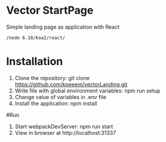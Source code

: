 # Vector StartPage
Simple landing page as application with React

`/node 6.10/koa2/react/`
# Installation

1. Clone the repository: git clone https://github.com/kpeeem/vectorLanding.git
2. Write file with global environment variables: npm run setup
3. Change value of variables in .env file
4. Install the application: npm install

#Run

1. Start webpackDevServer: npm run start
2. View in browser at http://localhost:31337


